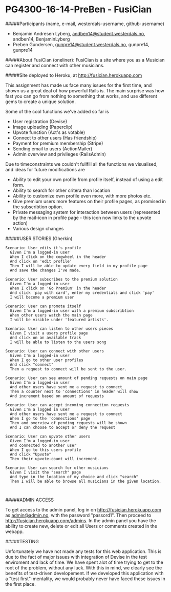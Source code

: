 # PG4300-16-14-PreBen - FusiCian

#####Participants (name, e-mail, westerdals-username, github-username)
- Benjamin Andresen Lyberg, andben14@student.westerdals.no, andben14, BenjaminLyberg
- Preben Gundersen, gunpre14@student.westerdals.no, gunpre14, gunpre14

#####About FusiCian (oneliner):
FusiCian is a site where you as a Musician can register and connect with other musicians. 

#####Site deployed to Heroku, at http://fusician.herokuapp.com

This assignment has made us face many issues for the first time, and shown us a great deal of how powerful Rails is.
The main surprise was how fast you can go from nothing to something that works, and use different gems to create a unique solution.


Some of the cool functions we've added so far is
- User registration                 (Devise)
- Image uploading                   (Paperclip)
- Upvote function                   (Act's as votable)
- Connect to other users            (Has friendship)
- Payment for premium membership    (Stripe)
- Sending email to users            (ActionMailer)
- Admin overview and privileges     (RailsAdmin)


Due to timeconstraints we couldn't fullfill all the functions we visualised, and
ideas for future modifications are 
- Ability to edit your own profile from profile itself, instead of using a edit form.
- Ability to search for other critera than location
- Ability to customize own profile even more, with more photos etc.
- Give premium users more features on their profile pages, as promised in the subscribtion option.
- Private messaging system for interaction between users (represented by the mail-icon in profile page - this icon now links to the upvote action)
- Various design changes


#####USER STORIES (Gherkin)
```cucumber
Scenario: User edits it's profile
  Given I'm a logged-in user
  When I click on the cogwheel in the header
  And click on 'edit profile'
  Then I will be able to update every field in my profile page
  And save the changes I've made.
  
Scenario: User subscribes to the premium solution
  Given I'm a logged-in user
  When I click on 'Go Premium' in the header
  And click 'pay with card', enter my credentials and click 'pay'
  I will become a premium user

Scenario: User can promote itself
  Given I'm a logged-in user with a premium subscribtion
  When other users watch the main page
  I will be visible under 'featured artists'.

Scenario: User can listen to other users pieces
  Given I visit a users profile page
  And click on an available track
  I will be able to listen to the users song

Scenario: User can connect with other users
  Given I'm a logged-in user 
  When I go to other user profiles 
  And click "connect" 
  Then a request to connect will be sent to the user.
  
Scenario: User can see amount of pending requests on main page
  Given I'm a logged-in user
  And other users have sent me a request to connect
  Then a counter next to 'connections' in header will show
  And increment based on amount of requests
  
Scenario: User can accept incoming connection requests
  Given I'm a logged in user
  And other users have sent me a request to connect
  When I go to the 'connections' page
  Then and overview of pending requests will be shown
  And I can choose to accept or deny the request

Scenario: User can upvote other users
  Given I'm a logged-in user
  And connected to another user
  When I go to this users profile
  And click "Upvote"
  Then their upvote-count will increment. 

Scenario: User can search for other musicians 
  Given I visit the "search" page
  And type in the location of my choice and click "search"
  Then I will be able to browse all musicians in the given location.
  
  
```

  

#####ADMIN ACCESS

To get access to the admin panel, log in on http://fusician.herokuapp.com as admin@admin.no, with the password "passord1". Then proceed to http://fusician.herokuapp.com/admins.
In the admin panel you have the ability to create new, delete or edit all Users or comments created in the webapp. 


#####TESTING

Unfortunately we have not made any tests for this web application. This is due to the fact of major issues with integration of Devise in the test enviroment and lack of time.
We have spent alot of time trying to get to the root of the problem, without any luck. With this in mind, we clearly see the benefits of test-driven developement. If we
developed this application with a "test first"-mentality, we would probably never have faced these issues in the first place. 

